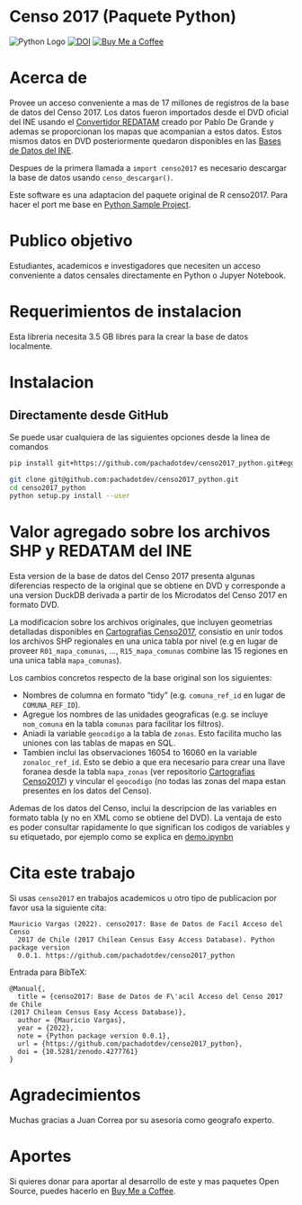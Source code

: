 # Censo 2017 (Paquete Python)

<!-- badges: start -->

![Python Logo](https://www.python.org/static/community_logos/python-logo.png "Sample inline image")
[![DOI](https://zenodo.org/badge/DOI/10.5281/zenodo.4277761.svg)](https://doi.org/10.5281/zenodo.4277761)
[![Buy Me a
Coffee](https://img.shields.io/badge/buymeacoffee-pacha-yellow)](https://www.buymeacoffee.com/pacha?via=github)
<!-- badges: end -->

# Acerca de

Provee un acceso conveniente a mas de 17 millones de registros de la
base de datos del Censo 2017. Los datos fueron importados desde el DVD
oficial del INE usando el [Convertidor
REDATAM](https://github.com/discontinuos/redatam-converter/) creado por
Pablo De Grande y ademas se proporcionan los mapas que acompanian a
estos datos. Estos mismos datos en DVD posteriormente quedaron
disponibles en las [Bases de Datos del
INE](https://www.ine.cl/estadisticas/sociales/censos-de-poblacion-y-vivienda/poblacion-y-vivienda).

Despues de la primera llamada a `import censo2017` es necesario
descargar la base de datos usando `censo_descargar()`.

Este software es una adaptacion del paquete original de R censo2017. Para hacer el port me base 
en [Python Sample Project](https://github.com/pypa/sampleproject).

# Publico objetivo

Estudiantes, academicos e investigadores que necesiten un acceso
conveniente a datos censales directamente en Python o Jupyer Notebook.

# Requerimientos de instalacion

Esta libreria necesita 3.5 GB libres para la crear la base de datos
localmente.

# Instalacion

## Directamente desde GitHub

Se puede usar cualquiera de las siguientes opciones desde la linea de comandos

```bash
pip install git+https://github.com/pachadotdev/censo2017_python.git#egg=censo2017
```

```bash
git clone git@github.com:pachadotdev/censo2017_python.git
cd censo2017_python
python setup.py install --user
```

# Valor agregado sobre los archivos SHP y REDATAM del INE

Esta version de la base de datos del Censo 2017 presenta algunas
diferencias respecto de la original que se obtiene en DVD y corresponde
a una version DuckDB derivada a partir de los Microdatos del Censo 2017
en formato DVD.

La modificacion sobre los archivos originales, que incluyen geometrias
detalladas disponibles en [Cartografias
Censo2017](https://github.com/ropensci/censo2017-cartografias),
consistio en unir todos los archivos SHP regionales en una unica tabla
por nivel (e.g en lugar de proveer `R01_mapa_comunas`, …,
`R15_mapa_comunas` combine las 15 regiones en una unica tabla
`mapa_comunas`).

Los cambios concretos respecto de la base original son los siguientes:

-   Nombres de columna en formato “tidy” (e.g. `comuna_ref_id` en lugar
    de `COMUNA_REF_ID`).
-   Agregue los nombres de las unidades geograficas (e.g. se incluye
    `nom_comuna` en la tabla `comunas` para facilitar los filtros).
-   Aniadi la variable `geocodigo` a la tabla de `zonas`. Esto facilita
    mucho las uniones con las tablas de mapas en SQL.
-   Tambien inclui las observaciones 16054 to 16060 en la variable
    `zonaloc_ref_id`. Esto se debio a que era necesario para crear una
    llave foranea desde la tabla `mapa_zonas` (ver repositorio
    [Cartografias
    Censo2017](https://github.com/ropensci/censo2017-cartografias)) y
    vincular el `geocodigo` (no todas las zonas del mapa estan presentes
    en los datos del Censo).

Ademas de los datos del Censo, inclui la descripcion de las variables en
formato tabla (y no en XML como se obtiene del DVD). La ventaja de esto
es poder consultar rapidamente lo que significan los codigos de
variables y su etiquetado, por ejemplo como se explica en 
[demo.ipynbn](https://github.com/pachadotdev/censo2017_python/blob/main/demo.ipynb)

# Cita este trabajo

Si usas `censo2017` en trabajos academicos u otro tipo de publicacion
por favor usa la siguiente cita:

    Mauricio Vargas (2022). censo2017: Base de Datos de Facil Acceso del Censo
      2017 de Chile (2017 Chilean Census Easy Access Database). Python package version
      0.0.1. https://github.com/pachadotdev/censo2017_python

Entrada para BibTeX:

    @Manual{,
      title = {censo2017: Base de Datos de F\'acil Acceso del Censo 2017 de Chile
    (2017 Chilean Census Easy Access Database)},
      author = {Mauricio Vargas},
      year = {2022},
      note = {Python package version 0.0.1},
      url = {https://github.com/pachadotdev/censo2017_python},
      doi = {10.5281/zenodo.4277761}
    }

# Agradecimientos

Muchas gracias a Juan Correa por su asesoria como geografo experto.

# Aportes

Si quieres donar para aportar al desarrollo de este y mas paquetes Open
Source, puedes hacerlo en [Buy Me a
Coffee](https://www.buymeacoffee.com/pacha/).
